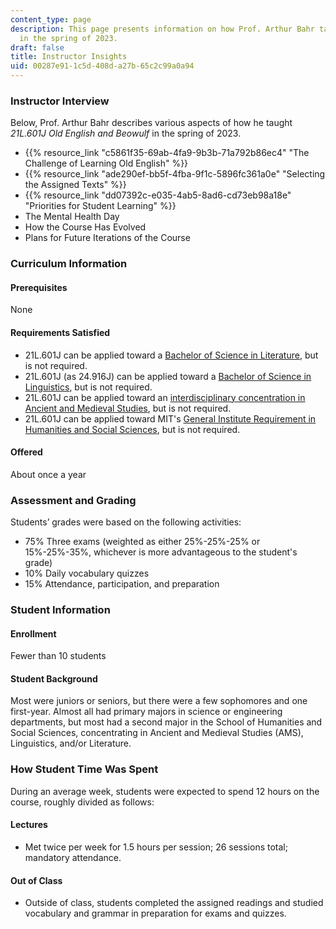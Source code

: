 ```yaml
---
content_type: page
description: This page presents information on how Prof. Arthur Bahr taught 21L.601
  in the spring of 2023.
draft: false
title: Instructor Insights
uid: 00287e91-1c5d-408d-a27b-65c2c99a0a94
---
```

### **Instructor Interview**

Below, Prof. Arthur Bahr describes various aspects of how he taught *21L.601J Old English and Beowulf* in the spring of 2023.

- {{% resource_link "c5861f35-69ab-4fa9-9b3b-71a792b86ec4" "The Challenge of Learning Old English" %}}
- {{% resource_link "ade290ef-bb5f-4fba-9f1c-5896fc361a0e" "Selecting the Assigned Texts" %}}
- {{% resource_link "dd07392c-e035-4ab5-8ad6-cd73eb98a18e" "Priorities for Student Learning" %}}
- The Mental Health Day
- How the Course Has Evolved
- Plans for Future Iterations of the Course

### **Curriculum Information**

#### **Prerequisites**

None

#### **Requirements Satisfied**

- 21L.601J can be applied toward a [Bachelor of Science in Literature](http://catalog.mit.edu/schools/humanities-arts-social-sciences/literature/#literature-bs-course-21-l), but is not required.
- 21L.601J (as 24.916J) can be applied toward a [Bachelor of Science in Linguistics](https://linguistics.mit.edu/undergraduate/), but is not required.
- 21L.601J can be applied toward an [interdisciplinary concentration in Ancient and Medieval Studies](https://shass.mit.edu/undergraduate/interdisciplinary/conc/ancient-medieval), but is not required.
- 21L.601J can be applied toward MIT's [General Institute Requirement in Humanities and Social Sciences](https://registrar.mit.edu/registration-academics/academic-requirements/hass-requirement), but is not required.

#### **Offered**

About once a year

### **Assessment and Grading**

Students’ grades were based on the following activities:

- 75% Three exams (weighted as either 25%-25%-25% or 15%-25%-35%, whichever is more advantageous to the student's grade)
- 10% Daily vocabulary quizzes
- 15% Attendance, participation, and preparation

### **Student Information**

#### **Enrollment**

Fewer than 10 students

#### **Student Background**

Most were juniors or seniors, but there were a few sophomores and one first-year. Almost all had primary majors in science or engineering departments, but most had a second major in the School of Humanities and Social Sciences, concentrating in Ancient and Medieval Studies (AMS), Linguistics, and/or Literature.

### **How Student Time Was Spent**

During an average week, students were expected to spend 12 hours on the course, roughly divided as follows:

#### **Lectures**

- Met twice per week for 1.5 hours per session; 26 sessions total; mandatory attendance.

#### **Out of Class**

- Outside of class, students completed the assigned readings and studied vocabulary and grammar in preparation for exams and quizzes.